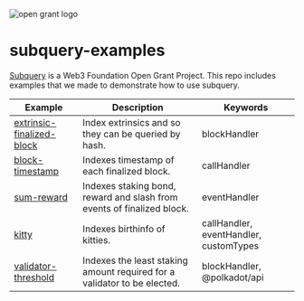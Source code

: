 ![open grant logo](https://raw.githubusercontent.com/w3f/General-Grants-Program/master/src/badge_black.svg)
# subquery-examples
[Subquery](https://github.com/OnFinality-io/subql) is a Web3 Foundation Open Grant Project.
This repo includes examples that we made to demonstrate how to use subquery.

| Example                   | Description                                          | Keywords     |
|---------------------------|------------------------------------------------------|--------------|
| [extrinsic-finalized-block](extrinsic-finalized-block) | Index extrinsics and so they can be queried by hash. | blockHandler |
| [block-timestamp](block-timestamp) | Indexes timestamp of each finalized block. | callHandler |
| [sum-reward](sum-reward) | Indexes staking bond, reward and slash from events of finalized block. | eventHandler |
| [kitty](kitty) | Indexes birthinfo of kitties. | callHandler, eventHandler, customTypes |
| [validator-threshold](validator-threshold) | Indexes the least staking amount required for a validator to be elected. | blockHandler, @polkadot/api |
